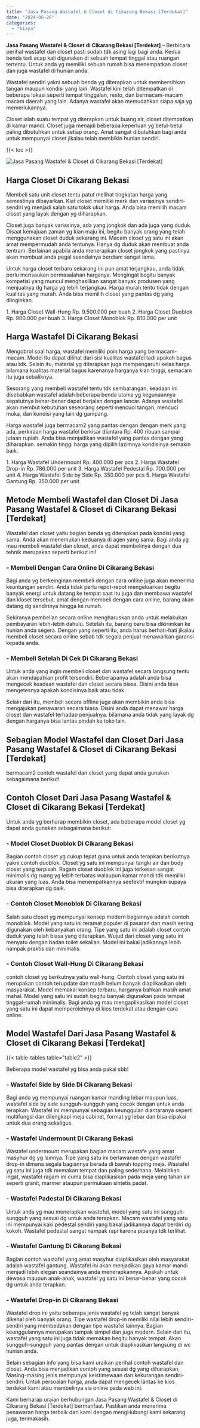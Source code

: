 ```yaml
---
title: "Jasa Pasang Wastafel & Closet di Cikarang Bekasi [Terdekat]"
date: "2024-06-26"
categories: 
  - "biaya"
---
```


**Jasa Pasang Wastafel & Closet di Cikarang Bekasi \[Terdekat\]** – Berbicara perihal wastafel dan closet pasti sudah tdk asing lagi bagi anda. Kedua benda tadi acap kali digunakan di sebuah tempat tinggal atau ruangan tertentu. Untuk anda yg memiliki sebuah rumah bisa menempatkan closet dan juga wastafel di hunian anda.

Wastafel sendiri yakni sebuah benda yg diterapkan untuk membersihkan tangan maupun kondisi yang lain. Wastafel kini telah ditempatkan di beberapa lokasi seperti tempat tinggalan, resto, dan bermacam-macam macam daerah yang lain. Adanya wastafel akan memudahkan siapa saja yg memerlukannya.

Closet ialah suatu tempat yg diterapkan untuk buang air, closet ditempatkan di kamar mandi. Closet juga menajdi beberapa keperluan yg betul-betul paling dibutuhkan untuk setiap orang. Amat sangat dibutuhkan bagi anda untuk mempunyai closet jikalau telah membikin hunian sendiri.

{{< toc >}}

![Jasa Pasang Wastafel & Closet di Cikarang Bekasi [Terdekat]](/images/wastafel-closet-murah50.png)

## Harga Closet Di Cikarang Bekasi

Membeli satu unit closet tentu patut melihat tingkatan harga yang semestinya dibayarkan. Kiat closet memiliki merk dan variasinya sendiri-sendiri yg menjadi salah satu tolok ukur harga. Anda bisa memilih macam closet yang layak dengan yg diharapkan.

Closet juga banyak variasinya, ada yang jongkok dan ada juga yang duduk. Disaat kemajuan zaman yg kian maju ini, begitu banyak orang yang telah menggunakan closet duduk sekarang ini. Macam closet yg satu ini akan amat mempermudah anda tentunya. Hanya dg duduk akan membuat anda tentram. Berlainan apabila anda menerapkan closet jongkok yang pastinya akan membuat anda pegal seandainya berdiam sangat lama.

Untuk harga closet terbaru sekarang ini pun amat terjangkau, anda tidak perlu merisaukan permasalahan harganya. Mengingat begitu banyak kompetisi yang muncul menghasilkan sangat banyak produsen yang menjualnya dg harga yg lebih terjangkau. Harga murah tentu tidak dengan kualitas yang murah. Anda bisa memilih closet yang pantas dg yang diinginkan.

1\. Harga Closet Wall-Hung Rp. 9.500.000 per buah 2. Harga Closet Duoblok Rp. 900.000 per buah 3. Harga Closet Monoblok Rp. 810.000 per unit

## Harga Wastafel Di Cikarang Bekasi

Mengobrol soal harga, wastafel memiliki poin harga yang bermacam-macam. Model itu dapat dilihat dari sisi kualitas wastafel tadi apakah bagus atau tdk. Selain itu, material yg diterapkan juga mempengaruhi kelas harga. bilamana kualitas material bagus karenanya harganya kian tinggi, semacam itu juga sebaliknya.

Sesorang yang membeli wastafel tentu tdk sembarangan, keadaan ini disebabkan wastafel adalah beberapa benda utama yg kegunaannya sepatutnya benar-benar dapat berjalan dengan lancar. Adanya wastafel akan membut kebutuhan seseorang seperti mencuci tangan, mencuci muka, dan kondisi yang lain dg gampang.

Harga wastafel juga bermacam2 yang pantas dengan dengan merk yang ada, perkiraan harga wastafel berkisar diantara Rp. 400 ribuan sampai jutaan rupiah. Anda bisa menjadikan wastafel yang pantas dengan yang diharapkan. semakin tinggi harga yang dipilih lazimnya kondisinya semakin baik.

1\. Harga Wastafel Undermount Rp. 400.000 per pcs 2. Harga Wastafel Drop-in Rp. 786.000 per unit 3. Harga Wastafel Pedestal Rp. 700.000 per unit 4. Harga Wastafel Side by Side Rp. 350.000 per pcs 5. Harga Wastafel Gantung Rp. 350.000 per unit

## Metode Membeli Wastafel dan Closet Di Jasa Pasang Wastafel & Closet di Cikarang Bekasi \[Terdekat\]

Wastafel dan closet yaitu bagian benda yg diterapkan pada kondisi yang sama. Anda akan menemukan keduanya di agen yang sama. Bagi anda yg mau membeli wastafel dan closet, anda dapat membelinya dengan dua tehnik merupakan seperti berikut ini!

### \- Membeli Dengan Cara Online Di Cikarang Bekasi

Bagi anda yg berkeinginan membeli dengan cara online juga akan menerima keuntungan sendiri. Anda tidak perlu repot-repot mengeluarkan begitu banyak energi untuk datang ke tempat saat itu juga dan membawa wastafel dan kloset tersebut. amat dengan membeli dengan cara online, barang akan datang dg sendirinya hingga ke rumah.

Sekiranya pembelian secara online mengharuskan anda untuk melakukan pembayaran lebih-lebih dahulu. Setelah itu, barang baru bisa dikirimkan ke hunian anda segera. Dengan yang seperti itu, anda harus berhati-hati jikalau membeli closet secara online sebab tdk segala penjual menawarkan garansi kepada anda.

### \- Membeli Setelah Di Cek Di Cikarang Bekasi

Untuk anda yang ingin membeli closet dan wastafel secara langsung tentu akan mendapatkan profit tersendiri. Beberapanya adalah anda bisa mengecek keadaan wastafel dan closet secara biasa. Disini anda bisa mengetesnya apakah kondisinya baik atau tidak.

Selain dari itu, membeli secara offline juga akan membikin anda bisa mengajukan penawaran secara biasa. Disini anda dapat menawar harga closet dan wastafel terhadap penjualnya. bilamana anda tidak yang layak dg dengan harganya bisa lantas pindah ke toko lain.

## Sebagian Model Wastafel dan Closet Dari Jasa Pasang Wastafel & Closet di Cikarang Bekasi \[Terdekat\]

bermacam2 contoh wastafel dan closet yang dapat anda gunakan sebagaimana berikut!

## Contoh Closet Dari Jasa Pasang Wastafel & Closet di Cikarang Bekasi \[Terdekat\]

Untuk anda yg berharap membikin closet, ada beberapa model closet yg dapat anda gunakan sebagaimana berikut:

### \- Model Closet Duoblok Di Cikarang Bekasi

Bagian contoh closet yg cukup tepat guna untuk anda terapkan berikutnya yakni contoh duoblok. Closet yg satu ini mempunyai tangki air dan body closet yang terpisah. Ragam closet duoblok ini juga terkesan sangat minimalis dg ruang yg lebih terbatas walaupun kamar mandi tdk memiliki ukuran yang luas. Anda bisa menempatkannya seefektif mungkin supaya bisa diterapkan dg baik.

### \- Contoh Closet Monoblok Di Cikarang Bekasi

Salah satu closet yg mempunyai konsep modern bagiannya adalah contoh monoblok. Model yang satu ini teramat populer di pasaran dan masih sering digunakan oleh kebanyakan orang. Tipe yang satu ini adalah closet contoh duduk yang telah biasa yang diterapkan. Wujud dari closet yang satu ini menyatu dengan badan toilet sekalian. Model ini bakal jadikannya lebih nampak praktis dan minimalis.

### \- Contoh Closet Wall-Hung Di Cikarang Bekasi

contoh closet yg berikutnya yaitu wall-hung. Contoh closet yang satu ini merupakan contoh terupdate dan masih belum banyak diaplikasikan oleh masyarakat. Model memakai konsep terbaru, harganya bahkan masih amat mahal. Model yang satu ini sudah begitu banyak digunakan pada tempat tinggal-rumah minimalis. Bagi anda yg mau mengaplikasikan model closet yang satu ini dapat memperolehnya di kios terdekat atau dengan cara online.

## Model Wastafel Dari Jasa Pasang Wastafel & Closet di Cikarang Bekasi \[Terdekat\]

{{< table-tables table="table2" >}}

Beberapa model wastafel yg bisa anda pakai sbb!

### \- Wastafel Side by Side Di Cikarang Bekasi

Bagi anda yg mempunyai ruangan kamar manding lebar maupun luas, wastafel side by side sungguh-sungguh yang cocok dengan untuk anda terapkan. Wastafel ini mempunyai sebagian keunggulan diantaranya seperti multifungsi dan dilengkapi meja cabinet, format yg lebar dan bisa dipakai untuk dua orang sekaligus.

### \- Wastafel Undermount Di Cikarang Bekasi

Wastafel undermount merupakan bagian macam wastafe yang amat masyhur dg yg lainnya. Tipe yang satu ini berlawanan dengan wastafel drop-in dimana segala bagiannya berada di bawah topping meja. Wastafel yg satu ini juga tdk memakan tempat dan paling sederhana. Melainkan ingat, wastafel ragam ini cuma bisa diaplikasikan pada meja yang tahan air seperti granit, marmer ataupun permukaan sintetis padat.

### \- Wastafel Padestal Di Cikarang Bekasi

Untuk anda yg mau menerapkan wasteful, model yang satu ini sungguh-sungguh yang sesuai dg untuk anda terapkan. Macam wastafel yang satu ini mempunyai kaki pedestal sendiri yang bakal jadikannya dapat berdiri dg kokoh. Wastafel pedestal sangat nampak rapi karena pipanya tdk terlihat.

### \- Wastafel Gantung Di Cikarang Bekasi

Bagian contoh wastafel yang amat masyhur diaplikasikan oleh masyarakat adalah wastafel gantung. Wastafel ini akan menjadikan gaya kamar mandi menjadi lebih elegan seandainya anda menerapkannya. Apakah untuk dewasa maupun anak-anak, wastafel yg satu ini benar-benar yang cocok dg untuk anda terapkan.

### \- Wastafel Drop-in Di Cikarang Bekasi

Wastafel drop ini yaitu beberapa jenis wastafel yg telah sangat banyak dikenal oleh banyak orang. Tipe wastafel drop-in memiliki nilai lebih sendiri-sendiri yang membedakan dengan tipe wastafel lainnya. Bagian keunggulannya merupakan tampak simpel dan juga modern. Selain dari itu, wastafel yang satu ini juga tidak memakan begitu banyak tempat. Akan sungguh-sungguh yang pantas dengan untuk diaplikasikan langsung di wc hunian anda.

Selain sebagian info yang bisa kami uraikan perihal contoh wastafel dan closet. Anda bisa menjadikan contoh yang sesuai dg yang diharapkan, Masing-masing jenis mempunyai keistimewaan dan kekurangan sendiri-sendiri. Untuk persoalan harga, anda dapat mengecek lantas ke kios terdekat kami atau membelinya via online pada web ini.

Kami berharap uraian berhubungan Jasa Pasang Wastafel & Closet di Cikarang Bekasi \[Terdekat\] bermanfaat. Pastikan anda menerima penawaran harga terbaik dari kami dengan mengHubungi kami sekarang juga, terimakasih.
